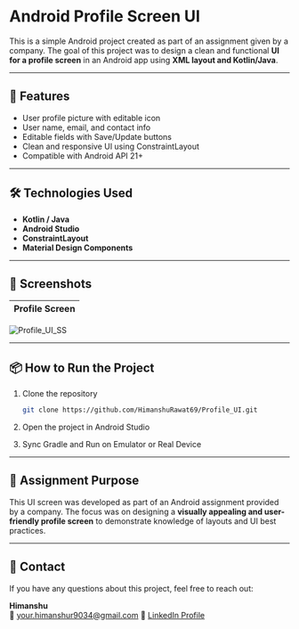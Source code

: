 # Android Profile Screen UI

This is a simple Android project created as part of an assignment given by a company. The goal of this project was to design a clean and functional **UI for a profile screen** in an Android app using **XML layout and Kotlin/Java**.

---

## 📱 Features

- User profile picture with editable icon  
- User name, email, and contact info  
- Editable fields with Save/Update buttons  
- Clean and responsive UI using ConstraintLayout  
- Compatible with Android API 21+

---

## 🛠️ Technologies Used

- **Kotlin / Java**  
- **Android Studio**  
- **ConstraintLayout**  
- **Material Design Components**

---

## 📸 Screenshots

| Profile Screen |
|-----------------------------|
![Profile_UI_SS](https://github.com/user-attachments/assets/f92f2b62-bd57-46d4-90af-bd0f0530dcf8)



---

## 📦 How to Run the Project

1. Clone the repository  
   ```bash
   git clone https://github.com/HimanshuRawat69/Profile_UI.git
   ```

2. Open the project in Android Studio

3. Sync Gradle and Run on Emulator or Real Device

---

## 📝 Assignment Purpose

This UI screen was developed as part of an Android assignment provided by a company. The focus was on designing a **visually appealing and user-friendly profile screen** to demonstrate knowledge of layouts and UI best practices.

---

## 📧 Contact

If you have any questions about this project, feel free to reach out:

**Himanshu**  
📧 your.himanshur9034@gmail.com 
🔗 [LinkedIn Profile](https://www.linkedin.com/in/himanshu-rawat-ckt)
